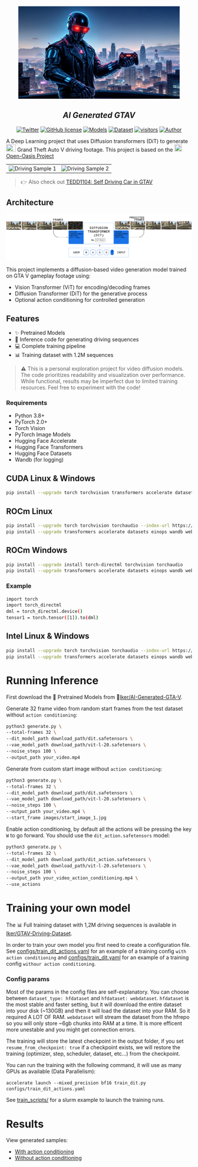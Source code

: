 <p align="center">
    <br>
    <img src="images/banner.png" style="height: 250px;">
    <h2 align="center"><i>AI Generated GTAV</i></h2>
</p>

<p align="center">
    <a href="https://twitter.com/intent/tweet?text=&url=https%3A%2F%2Fgithub.com%2Fikergarcia1996%2FAI-Generated-GTAV"><img alt="Twitter" src="https://img.shields.io/twitter/url?style=social&url=https%3A%2F%2Fgithub.com%2Fikergarcia1996%2FAI-Generated-GTAV"></a>
    <a href="https://github.com/ikergarcia1996/AI-Generated-GTAV/blob/main/LICENSE"><img alt="GitHub license" src="https://img.shields.io/github/license/ikergarcia1996/AI-Generated-GTAV"></a>
    <a href="https://huggingface.co/Iker/AI-Generated-GTA-V"><img alt="Models" src="https://img.shields.io/badge/🤗-Pretrained%20Models-blue"></a>
    <a href="https://huggingface.co/datasets/Iker/GTAV-Driving-Dataset"><img alt="Dataset" src="https://img.shields.io/badge/🤗-Dataset-blue"></a>
    <a href="https://visitor-badge.laobi.icu/badge?page_id=ikergarcia1996.aigtav"><img src="https://visitor-badge.laobi.icu/badge?page_id=ikergarcia1996.aigtav" alt="visitors"/></a>
    <a href="https://ikergarcia1996.github.io/Iker-Garcia-Ferrero/"><img alt="Author" src="https://img.shields.io/badge/Author-Iker%20García%20Ferrero-ff69b4"></a>
</p>



A Deep Learning project that uses Diffusion transformers (DiT) to generate <img src="https://upload.wikimedia.org/wikipedia/de/7/74/GTA5-logo-o.svg" width="26" height="20"/> Grand Theft Auto V driving footage.
This project is based on the  <img src="https://upload.wikimedia.org/wikipedia/commons/9/91/Logo_Minecraft.png" width="20" height="20" />[Open-Oasis Project](https://github.com/etched-ai/open-oasis)

<table>
<tr>
<td><img src="images/Sample1.gif" alt="Driving Sample 1"/></td>
<td><img src="images/Sample2.gif" alt="Driving Sample 2"/></td>
</tr>
</table>


> 👉 Also check out [TEDD1104: Self Driving Car in GTAV](https://github.com/ikergarcia1996/Self-Driving-Car-in-Video-Games)



## Architecture

![image](images/arch.jpeg)

This project implements a diffusion-based video generation model trained on GTA V gameplay footage using:
- Vision Transformer (ViT) for encoding/decoding frames
- Diffusion Transformer (DiT) for the generative process 
- Optional action conditioning for controlled generation

## Features

- ✨ Pretrained Models
- 🚀 Inference code for generating driving sequences
- 💻 Complete training pipeline
- 📊 Training dataset with 1.2M sequences


> ⚠️ This is a personal exploration project for video diffusion models. The code prioritizes readability and visualization over performance. While functional, results may be imperfect due to limited training resources. Feel free to experiment with the code!


### Requirements

- Python 3.8+
- PyTorch 2.0+ 
- Torch Vision 
- PyTorch Image Models
- Hugging Face Accelerate
- Hugging Face Transformers
- Hugging Face Datasets
- Wandb (for logging)

## CUDA Linux & Windows
```bash
pip install --upgrade torch torchvision transformers accelerate datasets einops wandb webdataset matplotlib timm 
```
## ROCm Linux
```bash
pip install --upgrade torch torchvision torchaudio --index-url https://download.pytorch.org/whl/rocm6.2
pip install --upgrade transformers accelerate datasets einops wandb webdataset matplotlib timm 
```
## ROCm Windows
```bash
pip install --upgrade install torch-directml torchvision torchaudio
pip install --upgrade transformers accelerate datasets einops wandb webdataset matplotlib timm
```
### Example
```bash
import torch
import torch_directml
dml = torch_directml.device()
tensor1 = torch.tensor([1]).to(dml)
```

## Intel Linux & Windows
```bash
pip install --upgrade torch torchvision torchaudio --index-url https://download.pytorch.org/whl/test/xpu
pip install --upgrade transformers accelerate datasets einops wandb webdataset matplotlib timm 
```

# Running Inference

First download the 🤖 Pretrained Models from 🤗[Iker/AI-Generated-GTA-V](https://huggingface.co/Iker/AI-Generated-GTA-V). 

Generate 32 frame video from random start frames from the test dataset without `action conditioning`:

```bash
python3 generate.py \
--total-frames 32 \
--dit_model_path download_path/dit.safetensors \
--vae_model_path download_path/vit-l-20.safetensors \
--noise_steps 100 \
--output_path your_video.mp4
```

 Generate from custom start image  without `action conditioning`:

```bash
python3 generate.py \
--total-frames 32 \
--dit_model_path download_path/dit.safetensors \
--vae_model_path download_path/vit-l-20.safetensors \
--noise_steps 100 \
--output_path your_video.mp4 \
--start_frame images/start_image_1.jpg
```

Enable action conditioning, by default all the actions will be pressing the key `W` to go forward. You should use the `dit_action.safetensors` model:
```bash
python3 generate.py \
--total-frames 32 \
--dit_model_path download_path/dit_action.safetensors \
--vae_model_path download_path/vit-l-20.safetensors \
--noise_steps 100 \
--output_path your_video_action_conditioning.mp4 \
--use_actions
```

# Training your own model

The 📊 Full training dataset with 1,2M driving sequences is available in [Iker/GTAV-Driving-Dataset](https://huggingface.co/datasets/Iker/GTAV-Driving-Dataset). 

In order to train your own model you first need to create a configuration file. See [configs/train_dit_actions.yaml](configs/train_dit_actions.yaml) for an example of a training config `with action conditioning` and [configs/train_dit.yaml](configs/train_dit_actions.yaml) for an example of a training config `withour action conditioning`. 

### Config params

Most of the params in the config files are self-explanatory. You can choose between `dataset_type: hfdataset` and `hfdataset: webdataset`. `hfdataset` is the most stable and faster setting, but it will download the entire dataset into your disk (~130GB) and then it will load the dataset into your RAM. So it required A LOT OF RAM. `webdataset` will stream the dataset from the hfrepo so you will only store ~6gb chunks into RAM at a time. It is more efficent more unestable and you might get connection errors. 

The training will store the latest checkpoint in the output folder, if you set `resume_from_checkpoint: true` if a checkpoint exists, we will restore the training (optimizer, step, scheduler, dataset, etc...) from the checkpoint. 

You can run the training with the following command, it will use as many GPUs as available (Data Parallelism):
```
accelerate launch --mixed_precision bf16 train_dit.py configs/train_dit_actions.yaml
``` 

See [train_scripts/](train_scripts/) for a slurm example to launch the training runs.

# Results

View generated samples:
- [With action conditioning](videos/with_action_conditioning)
- [Without action conditioning](videos/without_action_conditioning)
